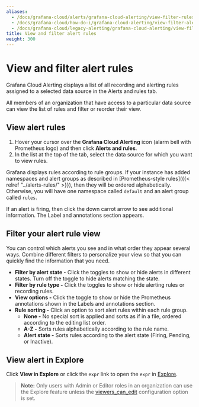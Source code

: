 ```yaml
---
aliases:
  - /docs/grafana-cloud/alerts/grafana-cloud-alerting/view-filter-rules/
  - /docs/grafana-cloud/how-do-i/grafana-cloud-alerting/view-filter-alerts/
  - /docs/grafana-cloud/legacy-alerting/grafana-cloud-alerting/view-filter-rules/
title: View and filter alert rules
weight: 300
---
```


# View and filter alert rules

Grafana Cloud Alerting displays a list of all recording and alerting rules assigned to a selected data source in the Alerts and rules tab.

All members of an organization that have access to a particular data source can view the list of rules and filter or reorder their view.

## View alert rules

1. Hover your cursor over the **Grafana Cloud Alerting** icon (alarm bell with Prometheus logo) and then click **Alerts and rules**.
1. In the list at the top of the tab, select the data source for which you want to view rules.

Grafana displays rules according to rule groups. If your instance has added namespaces and alert groups as described in [Prometheus-style rules]({{< relref "../alerts-rules/" >}}), then they will be ordered alphabetically. Otherwise, you will have one namespace called `default` and an alert group called `rules`.

If an alert is firing, then click the down carrot arrow to see additional information. The Label and annotations section appears.

## Filter your alert rule view

You can control which alerts you see and in what order they appear several ways. Combine different filters to personalize your view so that you can quickly find the information that you need.

- **Filter by alert state -** Click the toggles to show or hide alerts in different states. Turn off the toggle to hide alerts matching the state.
- **Filter by rule type -** Click the toggles to show or hide alerting rules or recording rules.
- **View options -** Click the toggle to show or hide the Prometheus annotations shown in the Labels and annotations section.
- **Rule sorting -** Click an option to sort alert rules within each rule group.
  - **None -** No special sort is applied and sorts as if in a file, ordered according to the editing list order.
  - **A-Z -** Sorts rules alphabetically according to the rule name.
  - **Alert state -** Sorts rules according to the alert state (Firing, Pending, or Inactive).

## View alert in Explore

Click **View in Explore** or click the `expr` link to open the `expr` in [Explore](/docs/grafana/latest/explore/).

> **Note:** Only users with Admin or Editor roles in an organization can use the Explore feature unless the [viewers_can_edit](/docs/grafana/latest/administration/configuration/#viewers_can_edit) configuration option is set.
